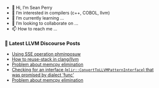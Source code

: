 - 👋 Hi, I’m Sean Perry
- 👀 I’m interested in compilers (c++, COBOL, llvm)
- 🌱 I’m currently learning ...
- 💞️ I’m looking to collaborate on ...
- 📫 How to reach me ...

<!---
s66perry/s66perry is a ✨ special ✨ repository because its `README.md` (this file) appears on your GitHub profile.
You can click the Preview link to take a look at your changes.
--->
### 📕 Latest LLVM Discourse Posts

<!-- DISCOURSE-LLVM:START -->
- [Using SSE operation phminposuw](https://discourse.llvm.org/t/using-sse-operation-phminposuw/81099#post_4)
- [How to reuse-stack in clang/llvm](https://discourse.llvm.org/t/how-to-reuse-stack-in-clang-llvm/81124#post_1)
- [Problem about memcpy elimination](https://discourse.llvm.org/t/problem-about-memcpy-elimination/81121#post_3)
- [Checking for an interface &lpar;`mlir::ConvertToLLVMPatternInterface`&rpar; that was promised by dialect &#39;func&#39;](https://discourse.llvm.org/t/checking-for-an-interface-mlir-converttollvmpatterninterface-that-was-promised-by-dialect-func/81123#post_1)
- [Problem about memcpy elimination](https://discourse.llvm.org/t/problem-about-memcpy-elimination/81121#post_2)
<!-- DISCOURSE-LLVM:END -->
